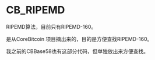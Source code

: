 # CB_RIPEMD
RIPEMD算法，目前只有RIPEMD-160。

是从CoreBitcoin 项目摘出来的，目的是方便查找RIPEMD-160。

我之前的CBBase58也有这部分代码，但单独放出来方便查找。
